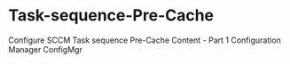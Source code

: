 # Task-sequence-Pre-Cache
Configure SCCM Task sequence Pre-Cache Content - Part 1 Configuration Manager ConfigMgr

